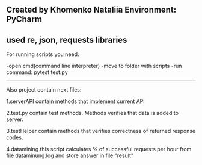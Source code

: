 Created by Khomenko Nataliia
Environment: PyCharm
----------------------------------
used re, json, requests libraries
----------------------------------
For running scripts you need:

-open cmd(command line interpreter)
-move to folder with scripts
-run command: pytest test.py

---------------------------------
Also project contain next files:

1.serverAPI
contain methods that implement current API

2.test.py
contain test methods. Methods verifies that data is added to server.

3.testHelper
contain methods that verifies correctness of returned response codes.

4.datamining
this script calculates % of successful requests per hour from file dataminung.log and store answer in file "result"

